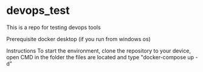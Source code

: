 # devops_test
This is a repo for testing devops tools

Prerequisite 
docker desktop (if you run from windows os)

Instructions 
To start the environment, clone the repository to your device, open CMD in the folder the files are located and type "docker-compose up -d"
